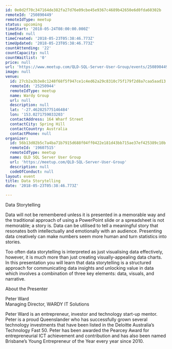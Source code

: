 ```yaml
---
id: 0e0d2f70c347164de382fa27d76e09cbe45e9367c4689b42650e6d0fda60302b
remoteId: '250890449'
remoteIdType: meetup
status: upcoming
timeStart: '2018-05-24T08:00:00.000Z'
timeEnd: null
timeCreated: '2018-05-23T05:38:46.773Z'
timeUpdated: '2018-05-23T05:38:46.773Z'
countAttending: '22'
countCapacity: null
countWaitlist: '0'
price: null
url: 'https://www.meetup.com/QLD-SQL-Server-User-Group/events/250890449/'
image: null
venue:
  id: 27cb2a3b3e8c1248f68f5f947ce1c4ed62a29c8310c75f179f2d8a7caa5aad13
  remoteId: '25250944'
  remoteIdType: meetup
  name: Wardy Group
  url: null
  description: null
  lat: '-27.462825775146484'
  lon: '153.0271759033203'
  contactAddress: 164 Wharf Street
  contactCity: Spring Hill
  contactCountry: Australia
  contactPhone: null
organizer:
  id: 56b13d02b5c7a4ba71b7915d688f04ff0422e181d43bb715ae37ef425389c10b
  remoteId: '19607515'
  remoteIdType: meetup
  name: QLD SQL Server User Group
  url: 'https://meetup.com/QLD-SQL-Server-User-Group'
  description: null
  codeOfConduct: null
layout: event
title: Data Storytelling
date: '2018-05-23T05:38:46.773Z'

---
```

<p>Data Storytelling</p> <p>Data will not be remembered unless it is presented in a memorable way and the traditional approach of using a PowerPoint slide or a spreadsheet is not memorable; a story is. Data can be utilised to tell a meaningful story that resonates both intellectually and emotionally with an audience. Presenting data creatively can make numbers seem more human and turn statistics into stories.</p> <p>Too often data storytelling is interpreted as just visualising data effectively, however, it is much more than just creating visually-appealing data charts. In this presentation you will learn that data storytelling is a structured approach for communicating data insights and unlocking value in data which involves a combination of three key elements: data, visuals, and narrative.</p> <p>About the Presenter</p> <p>Peter Ward<br/>Managing Director, WARDY IT Solutions</p> <p>Peter Ward is an entrepreneur, investor and technology start-up mentor. Peter is a proud Queenslander who has successfully grown several technology investments that have been listed in the Deloitte Australia’s Technology Fast 50. Peter has been awarded the Pearcey Award for entrepreneurial ICT achievement and contribution and has also been named Brisbane’s Young Entrepreneur of the Year every year since 2010.</p>
